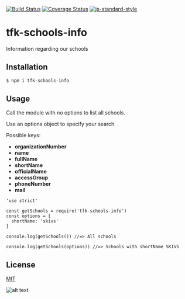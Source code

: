 [![Build Status](https://travis-ci.org/telemark/tfk-schools-info.svg?branch=master)](https://travis-ci.org/telemark/tfk-schools-info)
[![Coverage Status](https://coveralls.io/repos/telemark/tfk-schools-info/badge.svg?branch=master&service=github)](https://coveralls.io/github/telemark/tfk-schools-info?branch=master)
[![js-standard-style](https://img.shields.io/badge/code%20style-standard-brightgreen.svg?style=flat)](https://github.com/feross/standard)

# tfk-schools-info
Information regarding our schools

## Installation

```bash
$ npm i tfk-schools-info
```

## Usage

Call the module with no options to list all schools.

Use an options object to specify your search.

Possible keys:

- **organizationNumber**
- **name**
- **fullName**
- **shortName**
- **officialName**
- **accessGroup**
- **phoneNumber**
- **mail**

```JavasScript
'use strict'

const getSchools = require('tfk-schools-info')
const options = {
  shortName: 'skivs'
}

console.log(getSchools()) //=> All schools

console.log(getSchools(options)) //=> Schools with shortName SKIVS
```

## License

[MIT](LICENSE)

![alt text](https://robots.kebabstudios.party/tfk-schools-info.png "Robohash image of tfk-schools-info")
